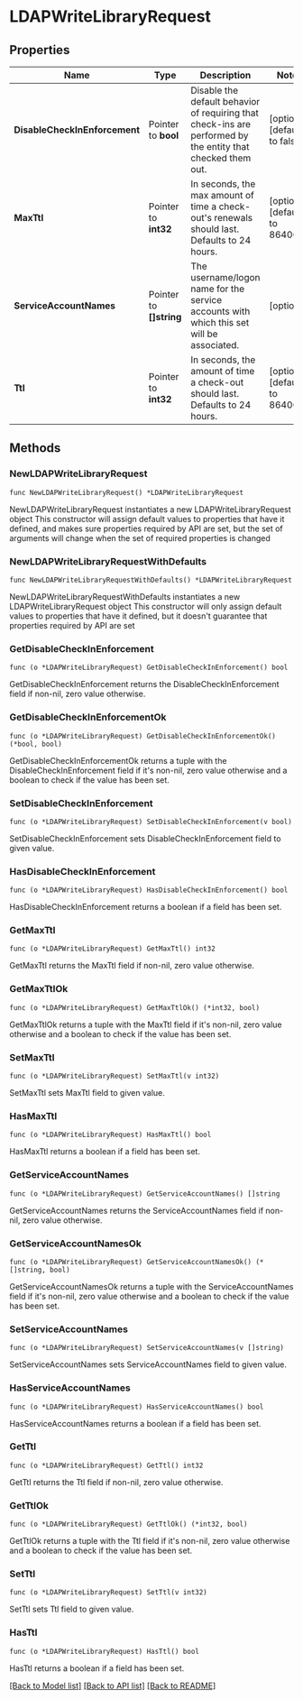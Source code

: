 # LDAPWriteLibraryRequest

## Properties

Name | Type | Description | Notes
------------ | ------------- | ------------- | -------------
**DisableCheckInEnforcement** | Pointer to **bool** | Disable the default behavior of requiring that check-ins are performed by the entity that checked them out. | [optional] [default to false]
**MaxTtl** | Pointer to **int32** | In seconds, the max amount of time a check-out&#39;s renewals should last. Defaults to 24 hours. | [optional] [default to 86400]
**ServiceAccountNames** | Pointer to **[]string** | The username/logon name for the service accounts with which this set will be associated. | [optional] 
**Ttl** | Pointer to **int32** | In seconds, the amount of time a check-out should last. Defaults to 24 hours. | [optional] [default to 86400]

## Methods

### NewLDAPWriteLibraryRequest

`func NewLDAPWriteLibraryRequest() *LDAPWriteLibraryRequest`

NewLDAPWriteLibraryRequest instantiates a new LDAPWriteLibraryRequest object
This constructor will assign default values to properties that have it defined,
and makes sure properties required by API are set, but the set of arguments
will change when the set of required properties is changed

### NewLDAPWriteLibraryRequestWithDefaults

`func NewLDAPWriteLibraryRequestWithDefaults() *LDAPWriteLibraryRequest`

NewLDAPWriteLibraryRequestWithDefaults instantiates a new LDAPWriteLibraryRequest object
This constructor will only assign default values to properties that have it defined,
but it doesn't guarantee that properties required by API are set

### GetDisableCheckInEnforcement

`func (o *LDAPWriteLibraryRequest) GetDisableCheckInEnforcement() bool`

GetDisableCheckInEnforcement returns the DisableCheckInEnforcement field if non-nil, zero value otherwise.

### GetDisableCheckInEnforcementOk

`func (o *LDAPWriteLibraryRequest) GetDisableCheckInEnforcementOk() (*bool, bool)`

GetDisableCheckInEnforcementOk returns a tuple with the DisableCheckInEnforcement field if it's non-nil, zero value otherwise
and a boolean to check if the value has been set.

### SetDisableCheckInEnforcement

`func (o *LDAPWriteLibraryRequest) SetDisableCheckInEnforcement(v bool)`

SetDisableCheckInEnforcement sets DisableCheckInEnforcement field to given value.

### HasDisableCheckInEnforcement

`func (o *LDAPWriteLibraryRequest) HasDisableCheckInEnforcement() bool`

HasDisableCheckInEnforcement returns a boolean if a field has been set.

### GetMaxTtl

`func (o *LDAPWriteLibraryRequest) GetMaxTtl() int32`

GetMaxTtl returns the MaxTtl field if non-nil, zero value otherwise.

### GetMaxTtlOk

`func (o *LDAPWriteLibraryRequest) GetMaxTtlOk() (*int32, bool)`

GetMaxTtlOk returns a tuple with the MaxTtl field if it's non-nil, zero value otherwise
and a boolean to check if the value has been set.

### SetMaxTtl

`func (o *LDAPWriteLibraryRequest) SetMaxTtl(v int32)`

SetMaxTtl sets MaxTtl field to given value.

### HasMaxTtl

`func (o *LDAPWriteLibraryRequest) HasMaxTtl() bool`

HasMaxTtl returns a boolean if a field has been set.

### GetServiceAccountNames

`func (o *LDAPWriteLibraryRequest) GetServiceAccountNames() []string`

GetServiceAccountNames returns the ServiceAccountNames field if non-nil, zero value otherwise.

### GetServiceAccountNamesOk

`func (o *LDAPWriteLibraryRequest) GetServiceAccountNamesOk() (*[]string, bool)`

GetServiceAccountNamesOk returns a tuple with the ServiceAccountNames field if it's non-nil, zero value otherwise
and a boolean to check if the value has been set.

### SetServiceAccountNames

`func (o *LDAPWriteLibraryRequest) SetServiceAccountNames(v []string)`

SetServiceAccountNames sets ServiceAccountNames field to given value.

### HasServiceAccountNames

`func (o *LDAPWriteLibraryRequest) HasServiceAccountNames() bool`

HasServiceAccountNames returns a boolean if a field has been set.

### GetTtl

`func (o *LDAPWriteLibraryRequest) GetTtl() int32`

GetTtl returns the Ttl field if non-nil, zero value otherwise.

### GetTtlOk

`func (o *LDAPWriteLibraryRequest) GetTtlOk() (*int32, bool)`

GetTtlOk returns a tuple with the Ttl field if it's non-nil, zero value otherwise
and a boolean to check if the value has been set.

### SetTtl

`func (o *LDAPWriteLibraryRequest) SetTtl(v int32)`

SetTtl sets Ttl field to given value.

### HasTtl

`func (o *LDAPWriteLibraryRequest) HasTtl() bool`

HasTtl returns a boolean if a field has been set.


[[Back to Model list]](../README.md#documentation-for-models) [[Back to API list]](../README.md#documentation-for-api-endpoints) [[Back to README]](../README.md)


